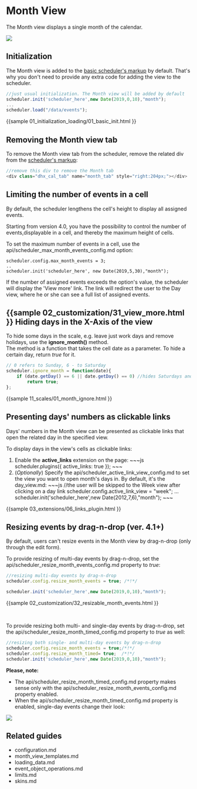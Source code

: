Month View
===============================
The Month view displays a single month of the calendar.

<img src="month_view.png"/>



Initialization
--------------------
The Month view is added to the  [basic scheduler's markup](scheduler_markup.md) by default. That's why you don't need to provide any extra code for adding the view to the scheduler. 

~~~js
//just usual initialization. The Month view will be added by default
scheduler.init('scheduler_here',new Date(2019,0,10),"month");
...
scheduler.load("/data/events");
~~~

{{sample
	01_initialization_loading/01_basic_init.html
}}


Removing the Month view tab
-----------------------------------------
To remove the Month view tab from the scheduler, remove the related div from the [scheduler's markup](scheduler_markup.md):

~~~js
//remove this div to remove the Month tab
<div class="dhx_cal_tab" name="month_tab" style="right:204px;"></div>
~~~


Limiting the number of events in a cell 
---------------------------------------------------------
By default, the scheduler lengthens the cell's height to display all assigned events. 

Starting from version 4.0, you have the possibility to control the number of events,displayable in a cell, and thereby the maximum height of cells.

To set the maximum number of events in a cell, use the  api/scheduler_max_month_events_config.md option:

~~~
scheduler.config.max_month_events = 3;
..
scheduler.init('scheduler_here', new Date(2019,5,30),"month");
~~~

If the number of assigned events exceeds the option's value, the scheduler will display the 'View more' link. 
The link will redirect the user to the Day view, where he or she can see a full list of assigned events.

{{sample
	02_customization/31_view_more.html
}}
Hiding days in the X-Axis of the view
------------------------------------------------
To hide some days in the scale, e.g. leave just work days and remove holidays, use the **ignore_month()** method. <br>
The method is a function that takes the cell date as a parameter. To hide a certain day, return *true* for it.

~~~js
// 0 refers to Sunday, 6 - to Saturday
scheduler.ignore_month = function(date){
	if (date.getDay() == 6 || date.getDay() == 0) //hides Saturdays and Sundays
		return true;
};
~~~

{{sample
	11_scales/01_month_ignore.html
}}


Presenting  days' numbers as clickable links
--------------------------------------------------------
Days' numbers in the Month view can be presented as clickable links that open the related day in the specified view.

To display days in the view's cells as clickable links:

<ol>
	<li>
Enable the <b>active_links</b> extension on the page:
~~~js
scheduler.plugins({
    active_links: true
});
~~~
	</li>
	<li> (<i>Optionally</i>) Specify the api/scheduler_active_link_view_config.md to set the view you want to open month's days in. By default, it's the day_view.md:
~~~js
//the user will be skipped to the Week view after clicking on a day link
scheduler.config.active_link_view = "week";
...
scheduler.init('scheduler_here',new Date(2012,7,6),"month");
~~~
	</li>
</ol>

{{sample
	03_extensions/06_links_plugin.html
}}

Resizing events by drag-n-drop (ver. 4.1+)
-------------------------------------------------------------
By default, users can't resize events in the Month view by drag-n-drop (only through the edit form). 

To provide resizing of multi-day events by drag-n-drop, set the api/scheduler_resize_month_events_config.md property to *true*:

~~~js
//resizing multi-day events by drag-n-drop
scheduler.config.resize_month_events = true; /*!*/

scheduler.init('scheduler_here',new Date(2019,0,10),"month");
~~~
{{sample
02_customization/32_resizable_month_events.html
}}

<br>

To provide resizing both multi- and single-day events by drag-n-drop, set the api/scheduler_resize_month_timed_config.md property to *true* as well:

~~~js
//resizing both single- and multi-day events by drag-n-drop
scheduler.config.resize_month_events = true;/*!*/
scheduler.config.resize_month_timed= true;  /*!*/
scheduler.init('scheduler_here',new Date(2019,0,10),"month");
~~~

**Please, note:**

- The api/scheduler_resize_month_timed_config.md property makes sense only with the api/scheduler_resize_month_events_config.md property enabled.
- When the api/scheduler_resize_month_timed_config.md property is enabled, single-day events change their look:

<img src="api/resizemonthtimed_config.png"/>
    

Related guides
----------------------------------------

- configuration.md
- month_view_templates.md
- loading_data.md
- event_object_operations.md
- limits.md
- skins.md


